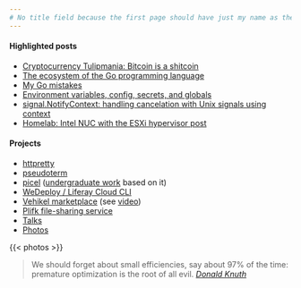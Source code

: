 ```yaml
---
# No title field because the first page should have just my name as the website's title.
---
```

<div class="grid-container full">
  <div class="grid-x grid-margin-x">
    <div class="cell large-4">
      <h4>Highlighted posts</h4>
      <ul>
        <li><a href="/posts/bitcoin">Cryptocurrency Tulipmania: Bitcoin is a shitcoin</a></li>
        <li><a href="/posts/go">The ecosystem of the Go programming language</a></li>
        <li><a href="/posts/my-go-mistakes/">My Go mistakes</a></li>
        <li><a href="/posts/env/">Environment variables, config, secrets, and globals</a></li>
        <li><a href="/posts/signal-notify-context/">signal.NotifyContext: handling cancelation with Unix signals using context</a></li>
        <li><a href="/posts/homelab/">Homelab: Intel NUC with the ESXi hypervisor post</a></li>
      </ul>
      <h4>Projects</h4>
      <ul>
        <li><a href="https://github.com/henvic/httpretty">httpretty</a></li>
        <li><a href="https://github.com/henvic/pseudoterm">pseudoterm</a></li>
        <li><a href="https://github.com/henvic/picel">picel</a> (<a href="https://www.cin.ufpe.br/~tg/2017-2/hvop-tg.pdf">undergraduate work</a> based on it)</li>
        <li><a href="/portfolio/#wedeploy">WeDeploy / Liferay Cloud CLI</a></li>
        <li><a href="/portfolio/#vehikel">Vehikel marketplace</a> (see <a href="https://www.youtube.com/watch?v=dML0FQIUcTY">video</a>)</li>
        <li><a href="/portfolio/#plifk">Plifk file-sharing service</a></li>
        <li><a href="/talks">Talks</a></li>
        <li><a href="https://www.flickr.com/photos/henriquev">Photos</a>
      </ul>
    </div>
    <div class="cell large-8">
    {{< photos >}}
    </div>
  </div>
</div>
<blockquote class="blockquote-on-bottom">
    We should forget about small efficiencies, say about 97% of the time: premature optimization is the root of all
    evil.
    <cite><a href="http://www-cs-faculty.stanford.edu/~uno/" tabindex="1000">Donald Knuth</a></cite>
</blockquote>
